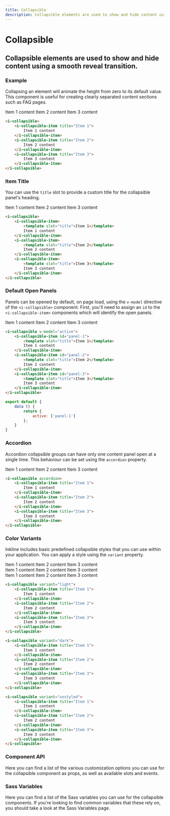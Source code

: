 ```yaml
---
title: Collapsible
description: Collapsible elements are used to show and hide content using a smooth reveal transition. 
---
```


# Collapsible
## Collapsible elements are used to show and hide content using a smooth reveal transition. 

### Example
Collapsing an element will animate the height from zero to its default value. This component is useful for creating clearly separated content sections such as FAQ pages.

<i-code title="Collapsible Example">
<i-tab type="preview">
    <i-collapsible>
        <i-collapsible-item title="Item 1">
            Item 1 content
        </i-collapsible-item>
        <i-collapsible-item title="Item 2">
            Item 2 content
        </i-collapsible-item>
        <i-collapsible-item title="Item 3">
            Item 3 content
        </i-collapsible-item>
    </i-collapsible>
</i-tab>
<i-tab type="html">

~~~html
<i-collapsible>
    <i-collapsible-item title="Item 1">
        Item 1 content
    </i-collapsible-item>
    <i-collapsible-item title="Item 2">
        Item 2 content
    </i-collapsible-item>
    <i-collapsible-item title="Item 3">
        Item 3 content
    </i-collapsible-item>
</i-collapsible>
~~~

</i-tab>
</i-code>

### Item Title
You can use the `title` slot to provide a custom title for the collapsible panel's heading. 

<i-code title="Collapsible Title">
<i-tab type="preview">
    <i-collapsible>
        <i-collapsible-item>
            <template slot="title">Item 1</template>
            Item 1 content
        </i-collapsible-item>
        <i-collapsible-item>
            <template slot="title">Item 2</template>
            Item 2 content
        </i-collapsible-item>
        <i-collapsible-item>
            <template slot="title">Item 3</template>
            Item 3 content
        </i-collapsible-item>
    </i-collapsible>
</i-tab>
<i-tab type="html">

~~~html
<i-collapsible>
    <i-collapsible-item>
        <template slot="title">Item 1</template>
        Item 1 content
    </i-collapsible-item>
    <i-collapsible-item>
        <template slot="title">Item 2</template>
        Item 2 content
    </i-collapsible-item>
    <i-collapsible-item>
        <template slot="title">Item 3</template>
        Item 3 content
    </i-collapsible-item>
</i-collapsible>
~~~

</i-tab>
</i-code>

### Default Open Panels
Panels can be opened by default, on page load, using the `v-model` directive of the `<i-collapsible>` component. First, you'll need to assign an `id` to the `<i-collapsible-item>` components which will identify the open panels.
 
<i-code title="Default Open Collapsible Panel">
<i-tab type="preview">
    <i-collapsible v-model="active">
        <i-collapsible-item id="panel-1">
            <template slot="title">Item 1</template>
            Item 1 content
        </i-collapsible-item>
        <i-collapsible-item id="panel-2">
            <template slot="title">Item 2</template>
            Item 2 content
        </i-collapsible-item>
        <i-collapsible-item id="panel-3">
            <template slot="title">Item 3</template>
            Item 3 content
        </i-collapsible-item>
    </i-collapsible>
</i-tab>
<i-tab type="html">

~~~html
<i-collapsible v-model="active">
    <i-collapsible-item id="panel-1">
        <template slot="title">Item 1</template>
        Item 1 content
    </i-collapsible-item>
    <i-collapsible-item id="panel-2">
        <template slot="title">Item 2</template>
        Item 2 content
    </i-collapsible-item>
    <i-collapsible-item id="panel-3">
        <template slot="title">Item 3</template>
        Item 3 content
    </i-collapsible-item>
</i-collapsible>
~~~

</i-tab>
<i-tab type="js">

~~~js
export default {
    data () {
        return {
            active: ['panel-1']
        };
    }
}
~~~

</i-tab>
</i-code>

### Accordion
Accordion collapsible groups can have only one content panel open at a single time. This behaviour can be set using the `accordion` property.

<i-code title="Collapsible Accordion">
<i-tab type="preview">
    <i-collapsible accordion>
        <i-collapsible-item title="Item 1">
            Item 1 content
        </i-collapsible-item>
        <i-collapsible-item title="Item 2">
            Item 2 content
        </i-collapsible-item>
        <i-collapsible-item title="Item 3">
            Item 3 content
        </i-collapsible-item>
    </i-collapsible>
</i-tab>
<i-tab type="html">

~~~html
<i-collapsible accordion>
    <i-collapsible-item title="Item 1">
        Item 1 content
    </i-collapsible-item>
    <i-collapsible-item title="Item 2">
        Item 2 content
    </i-collapsible-item>
    <i-collapsible-item title="Item 3">
        Item 3 content
    </i-collapsible-item>
</i-collapsible>
~~~

</i-tab>
</i-code>


### Color Variants
Inkline includes basic predefined collapsible styles that you can use within your application. You can apply a style using the `variant` property.

<i-code title="Collapsible Variants">
<i-tab type="preview">
    <i-collapsible variant="light">
        <i-collapsible-item title="Item 1">
            Item 1 content
        </i-collapsible-item>
        <i-collapsible-item title="Item 2">
            Item 2 content
        </i-collapsible-item>
        <i-collapsible-item title="Item 3">
            Item 3 content
        </i-collapsible-item>
    </i-collapsible>
    <div class="_margin-top-1">
        <i-collapsible variant="dark">
            <i-collapsible-item title="Item 1">
                Item 1 content
            </i-collapsible-item>
            <i-collapsible-item title="Item 2">
                Item 2 content
            </i-collapsible-item>
            <i-collapsible-item title="Item 3">
                Item 3 content
            </i-collapsible-item>
        </i-collapsible>
    </div>
    <div class="_margin-top-1">
        <i-collapsible variant="unstyled">
            <i-collapsible-item title="Item 1">
                Item 1 content
            </i-collapsible-item>
            <i-collapsible-item title="Item 2">
                Item 2 content
            </i-collapsible-item>
            <i-collapsible-item title="Item 3">
                Item 3 content
            </i-collapsible-item>
        </i-collapsible>
    </div>
</i-tab>
<i-tab type="html">

~~~html
<i-collapsible variant="light">
    <i-collapsible-item title="Item 1">
        Item 1 content
    </i-collapsible-item>
    <i-collapsible-item title="Item 2">
        Item 2 content
    </i-collapsible-item>
    <i-collapsible-item title="Item 3">
        Item 3 content
    </i-collapsible-item>
</i-collapsible>
~~~

~~~html
<i-collapsible variant="dark">
    <i-collapsible-item title="Item 1">
        Item 1 content
    </i-collapsible-item>
    <i-collapsible-item title="Item 2">
        Item 2 content
    </i-collapsible-item>
    <i-collapsible-item title="Item 3">
        Item 3 content
    </i-collapsible-item>
</i-collapsible>
~~~

~~~html
<i-collapsible variant="unstyled">
    <i-collapsible-item title="Item 1">
        Item 1 content
    </i-collapsible-item>
    <i-collapsible-item title="Item 2">
        Item 2 content
    </i-collapsible-item>
    <i-collapsible-item title="Item 3">
        Item 3 content
    </i-collapsible-item>
</i-collapsible>
~~~
</i-tab>
</i-code>


### Component API
Here you can find a list of the various customization options you can use for the collapsible component as props, as well as available slots and events.

<i-code title="Collapsible API" markup="i-collapsible" expanded link="https://github.com/inkline/inkline/tree/master/packages/inkline/src/components/ICollapsible">
    <i-tab type="props">
        <api-table>
            <api-table-row>
                <template slot="property">accordion</template>
                <template slot="description">Sets the collapsible in accordion mode.</template>
                <template slot="type"><code>Boolean</code></template>
                <template slot="values"><code>true</code>, <code>false</code></template>
                <template slot="default"><code>false</code></template>
            </api-table-row>
            <api-table-row>
                <template slot="property">value</template>
                <template slot="description">Sets the default active collapsible item and stores opened collapsible panels. To be used together with the <code>v-model</code> directive.</template>
                <template slot="type">Array</template>
                <template slot="values"></template>
                <template slot="default"><code>[]</code></template>
            </api-table-row>
            <api-table-row>
                <template slot="property">variant</template>
                <template slot="description">Sets the color variant of the collapsible component.</template>
                <template slot="type"><code>String</code></template>
                <template slot="values"><code>light</code>, <code>dark</code>, <code>unstyled</code></template>
                <template slot="default"><code>light</code></template>
            </api-table-row>
        </api-table>
    </i-tab>
    <i-tab type="slots">
        <api-table>
            <api-table-row>
                <template slot="slot">default</template>
                <template slot="description">Slot for collapsible default content.</template>
            </api-table-row>
        </api-table>
    </i-tab>
    <i-tab type="events">
        <api-table>
            <api-table-row>
                <template slot="event">input</template>
                <template slot="description">Emitted when collapsible items are opened or closed.</template>
                <template slot="type"><code>(activeItems: String[]) => {}</code></template>
            </api-table-row>
        </api-table>
    </i-tab>
</i-code>

<i-code title="Collapsible Item API" markup="i-collapsible-item" expanded link="https://github.com/inkline/inkline/tree/master/packages/inkline/src/components/ICollapsible">
    <i-tab type="props">
        <api-table>
            <api-table-row>
                <template slot="property">title</template>
                <template slot="description">Sets the title of the collapsible panel. Replaceable using the <code>title</code> slot.</template>
                <template slot="type"><code>String</code></template>
                <template slot="values"></template>
                <template slot="default"></template>
            </api-table-row>
            <api-table-row>
                <template slot="property">id</template>
                <template slot="description">Sets the identifier of the collapsible item.</template>
                <template slot="type"><code>String</code></template>
                <template slot="values"></template>
                <template slot="default"><code>collapsible-item-&lt;uid&gt;</code></template>
            </api-table-row>
        </api-table>
    </i-tab>
    <i-tab type="slots">
        <api-table>
            <api-table-row>
                <template slot="slot">default</template>
                <template slot="description">Slot for collapsible item default content.</template>
            </api-table-row>
            <api-table-row>
                <template slot="slot">title</template>
                <template slot="description">Slot for collapsible item title.</template>
            </api-table-row>
        </api-table>
    </i-tab>
</i-code>

### Sass Variables
Here you can find a list of the Sass variables you can use for the collapsible components. If you're looking to find common variables that these rely on, you should take a look at the <nuxt-link :to="{ name: 'docs-core-sass-variables' }">Sass Variables</nuxt-link> page.

<i-code title="Collapsible" expanded>
    <i-tab type="scss">
        <api-table>
            <api-table-row>
                <template slot="property">$collapsible-border-radius</template>
                <template slot="default"><code>$border-radius-md</code></template>
            </api-table-row>
            <api-table-row>
                <template slot="property">$collapsible-item-padding</template>
                <template slot="default"><code>$spacer</code></template>
            </api-table-row>
            <api-table-row>
                <template slot="property">$collapsible-variants</template>
                <template slot="default"><code>('monochrome')</code></template>
            </api-table-row>
            <api-table-row>
                <template slot="property">$collapsible-color-light</template>
                <template slot="default"><code>$variant-color-light</code></template>
            </api-table-row>
            <api-table-row>
                <template slot="property">$collapsible-color-dark</template>
                <template slot="default"><code>$variant-color-dark</code></template>
            </api-table-row>
            <api-table-row>
                <template slot="property">$collapsible-background-color-light</template>
                <template slot="default"><code>$color-white</code></template>
            </api-table-row>
            <api-table-row>
                <template slot="property">$collapsible-background-color-dark</template>
                <template slot="default"><code>$color-gray-90</code></template>
            </api-table-row>
        </api-table>
    </i-tab>
</i-code> 
